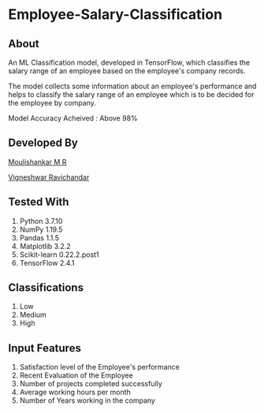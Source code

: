 # Employee-Salary-Classification

## About

An ML Classification model, developed in TensorFlow, which classifies the salary range of an employee based on the employee's company records.

The model collects some information about an employee's performance and helps to classify the salary range of an employee which is to be decided for the employee by company.

Model Accuracy Acheived : Above 98%

## Developed By

[Moulishankar M R](https://github.com/Moulishankar10)

[Vigneshwar Ravichandar](https://github.com/ToastCoder)

## Tested With

 1. Python 3.7.10
 2. NumPy 1.19.5
 3. Pandas 1.1.5
 4. Matplotlib 3.2.2
 5. Scikit-learn 0.22.2.post1
 6. TensorFlow 2.4.1

## Classifications

 1. Low
 2. Medium
 3. High

## Input Features

 1. Satisfaction level of the Employee's performance
 2. Recent Evaluation of the Employee
 3. Number of projects completed successfully
 4. Average working hours per month
 5. Number of Years working in the company
